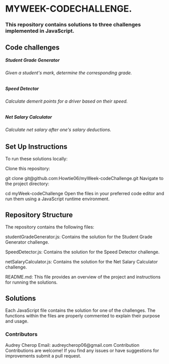 <h1>MYWEEK-CODECHALLENGE.</h1.>

<h3>This repository contains solutions to three challenges implemented in JavaScript.</h3>

<h2>Code challenges</h2>
<p><h5>Student Grade Generator</h5>
<h6>Given a student's mark, determine the corresponding grade.</h6> </p>
<p><h5>Speed Detector</h5>
<h6>Calculate demerit points for a driver based on their speed.</h6> </p>
<p><h5> Net Salary Calculator</h5>
<h6>Calculate net salary after one's salary deductions.</h6> </p>


<h2>Set Up Instructions</h2>
To run these solutions locally:

<p>Clone this repository:</p>

<p>git clone git@github.com:Howtie06/myWeek-codeChallenge.git
Navigate to the project directory:</p>

<p>cd myWeek-codeChallenge  
Open the files in your preferred code editor and run them using a JavaScript runtime environment.</p>

<h2>Repository Structure</h2>
The repository contains the following files:

<p>studentGradeGenerator.js: Contains the solution for the Student Grade Generator challenge.</p>
<p>SpeedDetector.js: Contains the solution for the Speed Detector challenge.</p>
<p>netSalaryCalculator.js: Contains the solution for the Net Salary Calculator challenge.</p>
<p>README.md: This file provides an overview of the project and instructions for running the solutions.</p>


<h2>Solutions</h2>
Each JavaScript file contains the solution for one of the challenges. The functions within the files are properly commented to explain their purpose and usage.

<h3>Contributors</h3>
Audrey Cherop
Email: audreycherop06@gmail.com
Contribution
Contributions are welcome! If you find any issues or have suggestions for improvements submit a pull request.

